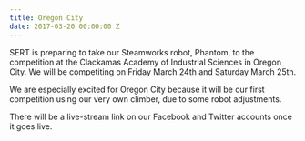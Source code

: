 ```yaml
---
title: Oregon City
date: 2017-03-20 00:00:00 Z
---
```


SERT is preparing to take our Steamworks robot, Phantom, to the competition at the Clackamas Academy of Industrial Sciences 
in Oregon City. We will be competiting on Friday March 24th and Saturday March 25th. 

We are especially excited for Oregon City because it will be our first competition using our very own climber, due to some 
robot adjustments.

There will be a live-stream link on our Facebook and Twitter accounts once it goes live. 


